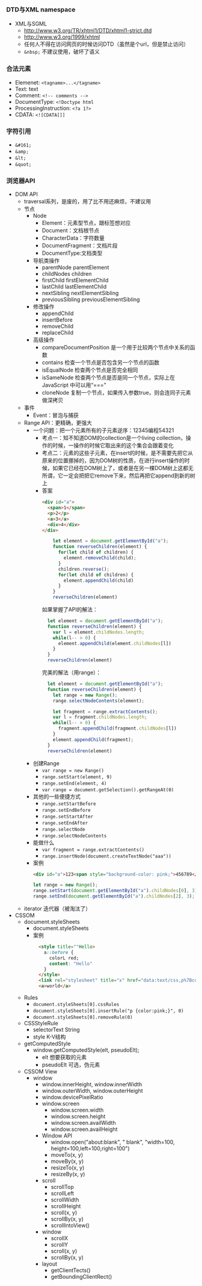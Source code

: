### DTD与XML namespace

- XML与SGML
  - http://www.w3.org/TR/xhtml1/DTD/xhtml1-strict.dtd
  - http://www.w3.org/1999/xhtml
  - 任何人不得在访问网页的时候访问DTD（虽然是个url，但是禁止访问）
  - `&nbsp;` 不建议使用，破坏了语义

### 合法元素

- Elemenet: `<tagname>...</tagname>`
- Text: text
- Comment: `<!-- comments -->`
- DocumentType: `<!Doctype html`
- ProcessingInstruction: `<?a 1?>`
- CDATA: `<![CDATA[]]`

### 字符引用

-  `&#161;`
-  `&amp;`
- `&lt;`
- `&quot;`

### 浏览器API

- DOM API
  - traversal系列，是废的，用了比不用还麻烦，不建议用
  - 节点
    - Node
      - Element：元素型节点，跟标签想对应
      - Document：文档根节点
      - CharacterData：字符数量
      - DocumentFragment：文档片段
      - DocumentType:文档类型
    - 导航类操作
      - parentNode    parentElement
      - childNodes    children
      - firstChild    firstElementChild
      - lastChild    lastElementChild
      - nextSibling    nextElementSibling
      - previousSibling    previousElementSibling
    - 修改操作
      - appendChild
      - insertBefore
      - removeChild
      - replaceChild
    - 高级操作
      - compareDocumentPosition 是一个用于比较两个节点中关系的函数
      - contains 检查一个节点是否包含另一个节点的函数
      - isEqualNode 检查两个节点是否完全相同
      - isSameNode 检查两个节点是否是同一个节点，实际上在JavaScript 中可以用“===”
      - cloneNode 复制一个节点，如果传入参数true，则会连同子元素做深拷贝
  - 事件
    - Event：冒泡与捕获
  - Range API：更精确，更强大
    - 一个问题：把一个元素所有的子元素逆序：12345编程54321
      - 考点一：知不知道DOM的collection是一个living collection，操作的时候，一操作的时候它取出来的这个集合会跟着变化
      - 考点二：元素的这些子元素，在insert的时候，是不需要先把它从原来的位置挪掉的，因为DOM树的性质，在进行insert操作的时候，如果它已经在DOM树上了，或者是在另一棵DOM树上这都无所谓，它一定会把把它remove下来，然后再把它append到新的树上
      - 答案
        ```html
        <div id="a">
          <span>1</span>
          <p>2</p>
          <a>3</a>
          <div>4</div>
        </div>
        ```
        ```javascript
            let element = document.getElementById("a");
            function reverseChildren(element) {
              for(let child of children) {
                element.removeChild(child);
              }
              children.reverse();
              for(let child of children) {
                element.appendChild(child)
              }
            }
            reverseChildren(element)
        ```
        如果掌握了API的解法：
        ```javascript
          let element = document.getElementById("a");
          function reverseChildren(element) {
            var l = element.childNodes.length;
            while(l-- > 0) {
              element.appendChild(element.childNodes[l])
            }
          }
          reverseChildren(element)
        ```
        完美的解法（用range）：
        ```javascript
          let element = document.getElementById("a");
          function reverseChildren(element) {
            let range = new Range();
            range.selectNodeContents(element);

            let fragment = range.extractContents();
            var l = fragment.childNodes.length;
            while(l-- > 0) {
              fragment.appendChild(fragment.childNodes[l])
            }
            element.appendChild(fragment);
          }
          reverseChildren(element)
        ```
    - 创建Range
      - `var range = new Range()`
      - `range.setStart(element, 9)`
      - `range.setEnd(element, 4)`
      - `var range = document.getSelection().getRangeAt(0)`
    - 其他的一些便捷方式
      - `range.setStartBefore`
      - `range.setEndBefore`
      - `range.setStartAfter`
      - `range.setEndAfter`
      - `range.selectNode`
      - `range.selectNodeContents`
    - 能做什么
      - `var fragment = range.extractContents()`
      - `range.insertNode(document.createTextNode("aaa"))`
    - 案例
      ```html
      <div id="a">123<span style="background-color: pink;">456789</span>0123456789</div>
      ```
      ```javascript
      let range = new Range();
      range.setStart(document.getElementById("a").childNodes[0], 3);
      range.setEnd(document.getElementById("a").childNodes[2], 3);
      ```
  - iterator 迭代器（被淘汰了）
- CSSOM
  - document.styleSheets
    - document.styleSheets
    - 案例
      ```html
        <style title=""Hello>
          a::before {
            colorL red;
            content: "Hello"
          }
        </style>
        <link rel="stylesheet" title="x" href="data:text/css,p%7Bcolor:blue%7D">
        <a>world</a>
      ```
  - Rules
    - `document.styleSheets[0].cssRules`
    - `document.styleSheets[0].insertRule("p {color:pink;}", 0)`
    - `document.styleSheets[0].removeRule(0)`
  - CSSStyleRule
    - selectorText String
    - style K-V结构
  - getComputedStyle
    - window.getComputedStyle(elt, pseudoElt);
      - elt 想要获取的元素
      - pseudoElt 可选，伪元素
  - CSSOM View
    - window
      - window.innerHeight, window.innerWidth
      - window.outerWidth, window.outerHeight
      - window.devicePixelRatio
      - window.screen
        - window.screen.width
        - window.screen.height
        - window.screen.availWidth
        - window.screen.availHeight
      - Window API
        - window.open("about:blank", " blank", "width=100, height=100,left=100,right=100")
        - moveTo(x, y)
        - moveBy(x, y)
        - resizeTo(x, y)
        - resizeBy(x, y)
      - scroll
        - scrollTop
        - scrollLeft
        - scrollWidth
        - scrollHeight
        - scroll(x, y)
        - scrollBy(x, y)
        - scrollIntoView()
      - window
        - scrollX
        - scrollY
        - scroll(x, y)
        - scrollBy(x, y)
      - layout
        - getClientTects()
        - getBoundingClientRect()
